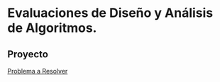 # Evaluaciones de Diseño y Análisis de Algoritmos.

## Proyecto
[Problema a Resolver](project/problem.md)
